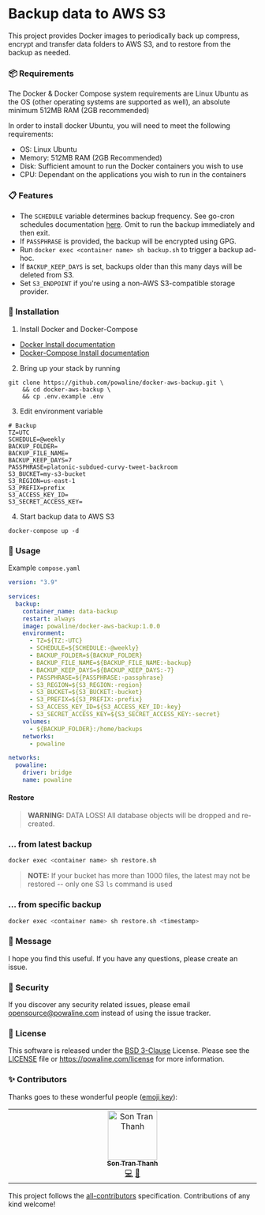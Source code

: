 # Backup data to AWS S3

This project provides Docker images to periodically back up compress, encrypt and transfer data folders to AWS S3, and to restore from the
backup as needed.

### 📦 Requirements

The Docker & Docker Compose system requirements are Linux Ubuntu as the OS (other operating systems are supported as
well), an absolute minimum 512MB RAM (2GB recommended)

In order to install docker Ubuntu, you will need to meet the following requirements:

- OS: Linux Ubuntu
- Memory: 512MB RAM (2GB Recommended)
- Disk: Sufficient amount to run the Docker containers you wish to use
- CPU: Dependant on the applications you wish to run in the containers

### 📋 Features

- The `SCHEDULE` variable determines backup frequency. See go-cron schedules
  documentation [here](http://godoc.org/github.com/robfig/cron#hdr-Predefined_schedules). Omit to run the backup
  immediately and then exit.
- If `PASSPHRASE` is provided, the backup will be encrypted using GPG.
- Run `docker exec <container name> sh backup.sh` to trigger a backup ad-hoc.
- If `BACKUP_KEEP_DAYS` is set, backups older than this many days will be deleted from S3.
- Set `S3_ENDPOINT` if you're using a non-AWS S3-compatible storage provider.

### 🔧 Installation

1. Install Docker and Docker-Compose

- [Docker Install documentation](https://docs.docker.com/install/)
- [Docker-Compose Install documentation](https://docs.docker.com/compose/install/)

2. Bring up your stack by running

```shell
git clone https://github.com/powaline/docker-aws-backup.git \
    && cd docker-aws-backup \
    && cp .env.example .env
```

3. Edit environment variable

```dotenv
# Backup
TZ=UTC
SCHEDULE=@weekly
BACKUP_FOLDER=
BACKUP_FILE_NAME=
BACKUP_KEEP_DAYS=7
PASSPHRASE=platonic-subdued-curvy-tweet-backroom
S3_BUCKET=my-s3-bucket
S3_REGION=us-east-1
S3_PREFIX=prefix
S3_ACCESS_KEY_ID=
S3_SECRET_ACCESS_KEY=
```

4. Start backup data to AWS S3

```shell
docker-compose up -d
```

### 📝 Usage

Example `compose.yaml`

```yaml
version: "3.9"

services:
  backup:
    container_name: data-backup
    restart: always
    image: powaline/docker-aws-backup:1.0.0
    environment:
      - TZ=${TZ:-UTC}
      - SCHEDULE=${SCHEDULE:-@weekly}
      - BACKUP_FOLDER=${BACKUP_FOLDER}
      - BACKUP_FILE_NAME=${BACKUP_FILE_NAME:-backup}
      - BACKUP_KEEP_DAYS=${BACKUP_KEEP_DAYS:-7}
      - PASSPHRASE=${PASSPHRASE:-passphrase}
      - S3_REGION=${S3_REGION:-region}
      - S3_BUCKET=${S3_BUCKET:-bucket}
      - S3_PREFIX=${S3_PREFIX:-prefix}
      - S3_ACCESS_KEY_ID=${S3_ACCESS_KEY_ID:-key}
      - S3_SECRET_ACCESS_KEY=${S3_SECRET_ACCESS_KEY:-secret}
    volumes:
      - ${BACKUP_FOLDER}:/home/backups
    networks:
      - powaline

networks:
  powaline:
    driver: bridge
    name: powaline
```

#### Restore

> **WARNING:** DATA LOSS! All database objects will be dropped and re-created.

### ... from latest backup

```sh
docker exec <container name> sh restore.sh
```

> **NOTE:** If your bucket has more than 1000 files, the latest may not be restored -- only one S3 `ls` command is used

### ... from specific backup

```sh
docker exec <container name> sh restore.sh <timestamp>
```

### 📨 Message

I hope you find this useful. If you have any questions, please create an issue.

### 🔐 Security

If you discover any security related issues, please email opensource@powaline.com instead of using the issue tracker.

### 📖 License

This software is released under the [BSD 3-Clause][link-license] License. Please see the [LICENSE](LICENSE) file
or https://powaline.com/license for more information.

### ✨ Contributors

Thanks goes to these wonderful people ([emoji key](https://allcontributors.org/docs/en/emoji-key)):

<!-- ALL-CONTRIBUTORS-LIST:START - Do not remove or modify this section -->
<!-- prettier-ignore-start -->
<!-- markdownlint-disable -->
<table>
  <td align="center" valign="top" width="14.28%">
    <a href="https://trants.me">
      <img src="https://avatars.githubusercontent.com/u/5866677?v=4?s=100" width="100px;" alt="Son Tran Thanh" />
      <br />
      <sub>
        <b>Son Tran Thanh</b>
      </sub>
    </a>
    <br />
    <a href="https://github.com/powaline/docker-aws-backup/commits?author=trants" title="Code">💻</a>
    <a href="https://github.com/powaline/docker-aws-backup/commits?author=trants" title="Documentation">📝</a>
  </td>
</table>

<!-- markdownlint-restore -->
<!-- prettier-ignore-end -->

<!-- ALL-CONTRIBUTORS-LIST:END -->

This project follows the [all-contributors](https://allcontributors.org) specification.
Contributions of any kind welcome!

[link-license]: https://opensource.org/license/bsd-3-clause
